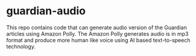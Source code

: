 # guardian-audio
This repo contains code that can generate audio version of the Guardian articles using Amazon Polly. The Amazon Polly generates audio is in mp3 format and produce more human like voice using AI based text-to-speech technology.


